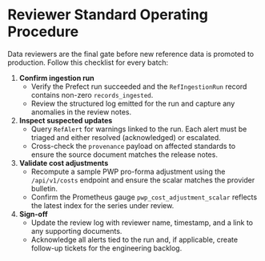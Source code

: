 # Reviewer Standard Operating Procedure

Data reviewers are the final gate before new reference data is promoted to
production.  Follow this checklist for every batch:

1. **Confirm ingestion run**
   * Verify the Prefect run succeeded and the `RefIngestionRun` record contains
     non-zero `records_ingested`.
   * Review the structured log emitted for the run and capture any anomalies in
     the review notes.
2. **Inspect suspected updates**
   * Query `RefAlert` for warnings linked to the run.  Each alert must be
     triaged and either resolved (acknowledged) or escalated.
   * Cross-check the `provenance` payload on affected standards to ensure the
     source document matches the release notes.
3. **Validate cost adjustments**
   * Recompute a sample PWP pro-forma adjustment using the `/api/v1/costs`
     endpoint and ensure the scalar matches the provider bulletin.
   * Confirm the Prometheus gauge `pwp_cost_adjustment_scalar` reflects the
     latest index for the series under review.
4. **Sign-off**
   * Update the review log with reviewer name, timestamp, and a link to any
     supporting documents.
   * Acknowledge all alerts tied to the run and, if applicable, create follow-up
     tickets for the engineering backlog.
